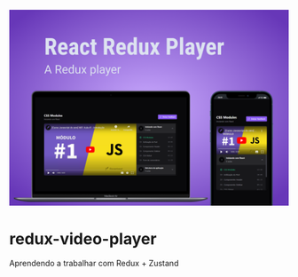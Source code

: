![App Cover](./src/assets/Capa.png)
# redux-video-player
Aprendendo a trabalhar com Redux + Zustand
